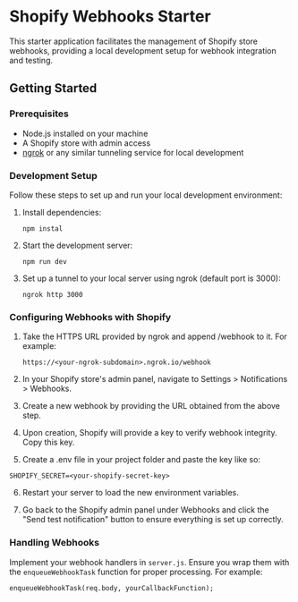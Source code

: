 # Shopify Webhooks Starter

This starter application facilitates the management of Shopify store webhooks, providing a local development setup for webhook integration and testing.

## Getting Started

### Prerequisites

- Node.js installed on your machine
- A Shopify store with admin access
- [ngrok](https://ngrok.com/) or any similar tunneling service for local development

### Development Setup

Follow these steps to set up and run your local development environment:

1. Install dependencies:

    ```
    npm instal
    ```
2. Start the development server:

    ```
    npm run dev
    ```
3. Set up a tunnel to your local server using ngrok (default port is 3000):

    ```
    ngrok http 3000
    ```

### Configuring Webhooks with Shopify

1. Take the HTTPS URL provided by ngrok and append /webhook to it. For example:

    ```
    https://<your-ngrok-subdomain>.ngrok.io/webhook
    ```
2. In your Shopify store's admin panel, navigate to Settings > Notifications > Webhooks.
3. Create a new webhook by providing the URL obtained from the above step.
4. Upon creation, Shopify will provide a key to verify webhook integrity. Copy this key.
5. Create a .env file in your project folder and paste the key like so:

```
SHOPIFY_SECRET=<your-shopify-secret-key>
```

6. Restart your server to load the new environment variables.

7. Go back to the Shopify admin panel under Webhooks and click the "Send test notification" button to ensure everything is set up correctly.

### Handling Webhooks
Implement your webhook handlers in `server.js`. Ensure you wrap them with the `enqueueWebhookTask` function for proper processing. For example:

```
enqueueWebhookTask(req.body, yourCallbackFunction);
```
